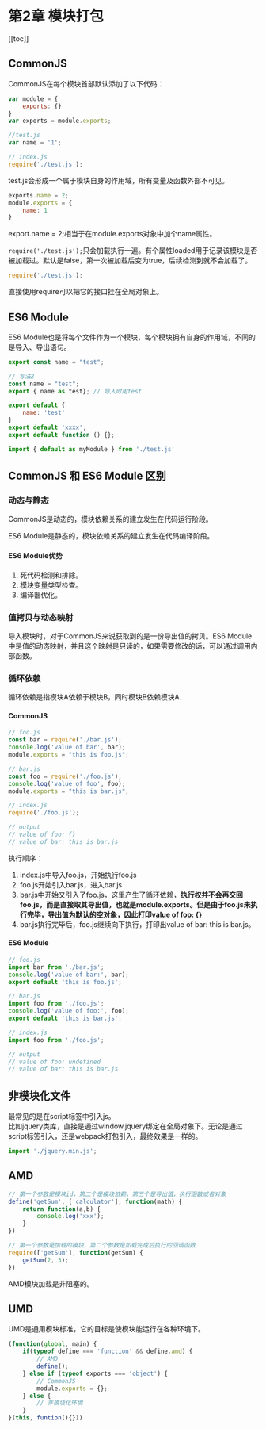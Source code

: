 # 第2章 模块打包

[[toc]]

## CommonJS
CommonJS在每个模块首部默认添加了以下代码：
```js
var module = {
    exports: {}
}
var exports = module.exports;
```


```js
//test.js
var name = '1';

// index.js
require('./test.js');
``` 
test.js会形成一个属于模块自身的作用域，所有变量及函数外部不可见。

```js
exports.name = 2;
module.exports = {
    name: 1
}
```
export.name = 2;相当于在module.exports对象中加个name属性。


`require('./test.js');`只会加载执行一遍。有个属性loaded用于记录该模块是否被加载过。默认是false，第一次被加载后变为true，后续检测到就不会加载了。

```js
require('./test.js');
```
直接使用require可以把它的接口挂在全局对象上。

## ES6 Module
ES6 Module也是将每个文件作为一个模块，每个模块拥有自身的作用域，不同的是导入、导出语句。

```js
export const name = "test";

// 写法2
const name = "test";
export { name as test}; // 导入时用test
```

```js
export default {
    name: 'test'
}
export default 'xxxx';
export default function () {};
```

```js
import { default as myModule } from './test.js'
```

## CommonJS 和 ES6 Module 区别

### 动态与静态
CommonJS是动态的，模块依赖关系的建立发生在代码运行阶段。

ES6 Module是静态的，模块依赖关系的建立发生在代码编译阶段。

#### ES6 Module优势
1. 死代码检测和排除。
2. 模块变量类型检查。
3. 编译器优化。

### 值拷贝与动态映射
导入模块时，对于CommonJS来说获取到的是一份导出值的拷贝。ES6 Module中是值的动态映射，并且这个映射是只读的，如果需要修改的话，可以通过调用内部函数。

### 循环依赖
循环依赖是指模块A依赖于模块B，同时模块B依赖模块A.

#### CommonJS
```js
// foo.js
const bar = require('./bar.js');
console.log('value of bar', bar);
module.exports = "this is foo.js";

// bar.js
const foo = require('./foo.js');
console.log('value of foo', foo);
module.exports = "this is bar.js";

// index.js
require('./foo.js');

// output
// value of foo: {}
// value of bar: this is bar.js
```
执行顺序：  
1. index.js中导入foo.js，开始执行foo.js
2. foo.js开始引入bar.js，进入bar.js
3. bar.js中开始又引入了foo.js，这里产生了循环依赖，**执行权并不会再交回foo.js，而是直接取其导出值，也就是module.exports。但是由于foo.js未执行完毕，导出值为默认的空对象，因此打印value of foo: {}**
4. bar.js执行完毕后，foo.js继续向下执行，打印出value of bar: this is bar.js。

#### ES6 Module
```js
// foo.js
import bar from './bar.js';
console.log('value of bar:', bar);
export default 'this is foo.js';

// bar.js
import foo from './foo.js';
console.log('value of foo:', foo);
export default 'this is bar.js';

// index.js
import foo from './foo.js';

// output
// value of foo: undefined
// value of bar: this is bar.js
```

## 非模块化文件
最常见的是在script标签中引入js。    
比如jquery类库，直接是通过window.jquery绑定在全局对象下。无论是通过script标签引入，还是webpack打包引入，最终效果是一样的。
```js
import './jquery.min.js';
```


## AMD
```js
// 第一个参数是模块id，第二个是模块依赖，第三个是导出值，执行函数或者对象
define('getSum', ['calculator'], function(math) {
    return function(a,b) {
        console.log('xxx');
    }
})

// 第一个参数是加载的模块，第二个参数是加载完成后执行的回调函数
require(['getSum'], function(getSum) {
    getSum(2, 3);
})
```
AMD模块加载是非阻塞的。

## UMD
UMD是通用模块标准，它的目标是使模块能运行在各种环境下。
```js
(function(global, main) {
    if(typeof define === 'function' && define.amd) {
        // AMD
        define();
    } else if (typeof exports === 'object') {
        // CommonJS
        module.exports = {};
    } else {
        // 非模块化环境
    }
}(this, funtion(){}))
```